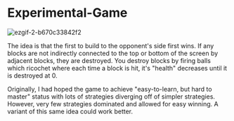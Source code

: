 # Experimental-Game

![ezgif-2-b670c33842f2](https://user-images.githubusercontent.com/33347703/81906441-28db3180-95be-11ea-879b-e33107e88761.gif)

The idea is that the first to build to the opponent's side first wins. If any blocks are not indirectly connected to the top or bottom of the screen by adjacent blocks, they are destroyed. You destroy blocks by firing balls which ricochet where each time a block is hit, it's "health" decreases until it is destroyed at 0.

Originally, I had hoped the game to achieve "easy-to-learn, but hard to master" status with lots of strategies diverging off of simpler strategies. However, very few strategies dominated and allowed for easy winning. A variant of this same idea could work better.
 
